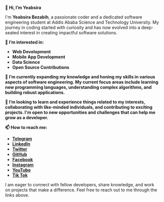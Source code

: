 **👋 Hi, I’m Yeabsira**

I'm **Yeabsira Bezabih**, a passionate coder and a dedicated software engineering student at Addis Ababa Science and Technology University. My journey in coding started with curiosity and has now evolved into a deep-seated interest in creating impactful software solutions.

**👀 I’m interested in:**
- **Web Development**
- **Mobile App Development**
- **Data Science**
- **Open Source Contributions**

**🌱 I’m currently expanding my knowledge and honing my skills in various aspects of software engineering. My current focus areas include learning new programming languages, understanding complex algorithms, and building robust applications.**

**💞️ I’m looking to learn and experience things related to my interests, collaborating with like-minded individuals, and contributing to exciting projects. I'm open to new opportunities and challenges that can help me grow as a developer.**

**📫 How to reach me:**
- [**Telegram**](https://t.me/its_yeab_sira)
- [**LinkedIn**](https://www.linkedin.com/in/yeabsira-bezabih-a23082299)
- [**Twitter**](https://x.com/YeabsiraBezabih)
- [**GitHub**](https://github.com/Yeabdevts)
- [**Facebook**](https://www.facebook.com/profile.php?id=61563986120976)
- [**Instagram**](https://www.instagram.com/its_yeab_sira)
- [**YouTube**](https://www.youtube.com/@YeabsiraBezabih)
- [**Tik Tok**](https://www.tiktok.com/@its_yeab_sira)

I am eager to connect with fellow developers, share knowledge, and work on projects that make a difference. Feel free to reach out to me through the links above.

<!---
Yeabdevts/Yeabdevts is a ✨ special ✨ repository because its `README.md` (this file) appears on your GitHub profile.
You can click the Preview link to take a look at your changes.
--->
